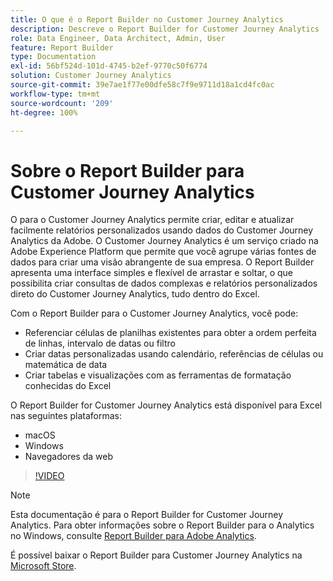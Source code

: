 ```yaml
---
title: O que é o Report Builder no Customer Journey Analytics
description: Descreve o Report Builder for Customer Journey Analytics
role: Data Engineer, Data Architect, Admin, User
feature: Report Builder
type: Documentation
exl-id: 56bf524d-101d-4745-b2ef-9770c50f6774
solution: Customer Journey Analytics
source-git-commit: 39e7ae1f77e00dfe58c7f9e9711d18a1cd4fc0ac
workflow-type: tm+mt
source-wordcount: '209'
ht-degree: 100%

---
```


# Sobre o Report Builder para Customer Journey Analytics

O para o Customer Journey Analytics permite criar, editar e atualizar facilmente relatórios personalizados usando dados do Customer Journey Analytics da Adobe. O Customer Journey Analytics é um serviço criado na Adobe Experience Platform que permite que você agrupe várias fontes de dados para criar uma visão abrangente de sua empresa. O Report Builder apresenta uma interface simples e flexível de arrastar e soltar, o que possibilita criar consultas de dados complexas e relatórios personalizados direto do Customer Journey Analytics, tudo dentro do Excel.

Com o Report Builder para o Customer Journey Analytics, você pode:

- Referenciar células de planilhas existentes para obter a ordem perfeita de linhas, intervalo de datas ou filtro
- Criar datas personalizadas usando calendário, referências de células ou matemática de data
- Criar tabelas e visualizações com as ferramentas de formatação conhecidas do Excel

O Report Builder for Customer Journey Analytics está disponível para Excel nas seguintes plataformas:

- macOS
- Windows
- Navegadores da web

>[!VIDEO](https://video.tv.adobe.com/v/337569/?quality=12&learn=on)

>[!NOTE]
>
>Esta documentação é para o Report Builder for Customer Journey Analytics. Para obter informações sobre o Report Builder para o Analytics no Windows, consulte [Report Builder para Adobe Analytics](https://experienceleague.adobe.com/docs/analytics/analyze/report-builder/home.html?lang=pt-BR).

É possível baixar o Report Builder para Customer Journey Analytics na
[Microsoft Store](https://www.microsoft.com/pt-br/store/apps/windows).
